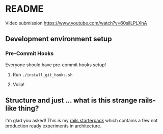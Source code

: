 # README

Video submission https://www.youtube.com/watch?v=60silLPLXhA

## Development environment setup

### Pre-Commit Hooks

Everyone should have pre-commit hooks setup!

1. Run `./install_git_hooks.sh`

3. Voila!

## Structure and just ... what is this strange rails-like thing?

I'm glad you asked! This is my [rails starterpack](https://github.com/calebowens/rails-starterpack) which contains a few
not production ready experiments in architecture.

